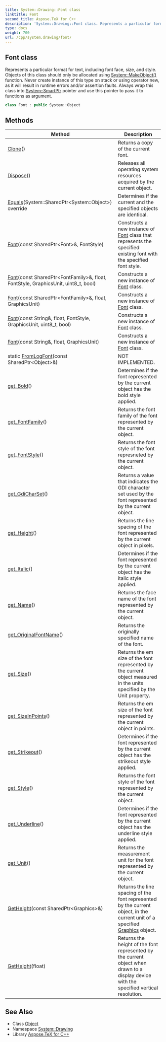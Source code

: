 ```yaml
---
title: System::Drawing::Font class
linktitle: Font
second_title: Aspose.TeX for C++
description: 'System::Drawing::Font class. Represents a particular format for text, including font face, size, and style. Objects of this class should only be allocated using System::MakeObject() function. Never create instance of this type on stack or using operator new, as it will result in runtime errors and/or assertion faults. Always wrap this class into System::SmartPtr pointer and use this pointer to pass it to functions as argument in C++.'
type: docs
weight: 700
url: /cpp/system.drawing/font/
---
```

## Font class


Represents a particular format for text, including font face, size, and style. Objects of this class should only be allocated using [System::MakeObject()](../../system/makeobject/) function. Never create instance of this type on stack or using operator new, as it will result in runtime errors and/or assertion faults. Always wrap this class into [System::SmartPtr](../../system/smartptr/) pointer and use this pointer to pass it to functions as argument.

```cpp
class Font : public System::Object
```

## Methods

| Method | Description |
| --- | --- |
| [Clone](./clone/)() | Returns a copy of the current font. |
| [Dispose](./dispose/)() | Releases all operating system resources acquired by the current object. |
| [Equals](./equals/)(System::SharedPtr\<System::Object\>) override | Determines if the current and the specified objects are identical. |
| [Font](./font/)(const SharedPtr\<Font\>\&, FontStyle) | Constructs a new instance of [Font](./) class that represents the specified existing font with the specified font style. |
| [Font](./font/)(const SharedPtr\<FontFamily\>\&, float, FontStyle, GraphicsUnit, uint8_t, bool) | Constructs a new instance of [Font](./) class. |
| [Font](./font/)(const SharedPtr\<FontFamily\>\&, float, GraphicsUnit) | Constructs a new instance of [Font](./) class. |
| [Font](./font/)(const String\&, float, FontStyle, GraphicsUnit, uint8_t, bool) | Constructs a new instance of [Font](./) class. |
| [Font](./font/)(const String\&, float, GraphicsUnit) | Constructs a new instance of [Font](./) class. |
| static [FromLogFont](./fromlogfont/)(const SharedPtr\<Object\>\&) | NOT IMPLEMENTED. |
| [get_Bold](./get_bold/)() | Determines if the font represented by the current object has the bold style applied. |
| [get_FontFamily](./get_fontfamily/)() | Returns the font family of the font represented by the current object. |
| [get_FontStyle](./get_fontstyle/)() | Returns the font style of the font represneted by the current object. |
| [get_GdiCharSet](./get_gdicharset/)() | Returns a value that indicates the GDI character set used by the font represented by the current object. |
| [get_Height](./get_height/)() | Returns the line spacing of the font represented by the current object in pixels. |
| [get_Italic](./get_italic/)() | Determines if the font represented by the current object has the italic style applied. |
| [get_Name](./get_name/)() | Returns the face name of the font represented by the current object. |
| [get_OriginalFontName](./get_originalfontname/)() | Returns the originally specified name of the font. |
| [get_Size](./get_size/)() | Returns the em size of the font represented by the current object measured in the units specified by the Unit property. |
| [get_SizeInPoints](./get_sizeinpoints/)() | Returns the em size of the font represented by the current object in points. |
| [get_Strikeout](./get_strikeout/)() | Determines if the font represented by the current object has the strikeout style applied. |
| [get_Style](./get_style/)() | Returns the font style of the font represented by the current object. |
| [get_Underline](./get_underline/)() | Determines if the font represented by the current object has the underline style applied. |
| [get_Unit](./get_unit/)() | Returns the measurement unit for the font represented by the current object. |
| [GetHeight](./getheight/)(const SharedPtr\<Graphics\>\&) | Returns the line spacing of the font represented by the current object, in the current unit of a specified [Graphics](../graphics/) object. |
| [GetHeight](./getheight/)(float) | Returns the height of the font represented by the current object when drawn to a display device with the specified vertical resolution. |
## See Also

* Class [Object](../../system/object/)
* Namespace [System::Drawing](../)
* Library [Aspose.TeX for C++](../../)
